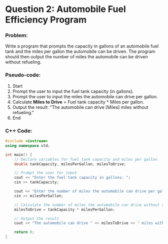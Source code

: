 # Question 2: Automobile Fuel Efficiency Program

### Problem:
Write a program that prompts the capacity in gallons of an automobile fuel tank and the miles per gallon the automobile can be driven. The program should then output the number of miles the automobile can be driven without refueling.

### Pseudo-code:

1. Start
2. Prompt the user to input the fuel tank capacity (in gallons).
3. Prompt the user to input the miles the automobile can drive per gallon.
4. Calculate **Miles to Drive** = Fuel tank capacity * Miles per gallon.
5. Output the result: "The automobile can drive [Miles] miles without refueling."
6. End

### C++ Code:

```cpp
#include <iostream>
using namespace std;

int main() {
    // Declare variables for fuel tank capacity and miles per gallon
    double tankCapacity, milesPerGallon, milesToDrive;

    // Prompt the user for input
    cout << "Enter the fuel tank capacity in gallons: ";
    cin >> tankCapacity;

    cout << "Enter the number of miles the automobile can drive per gallon: ";
    cin >> milesPerGallon;

    // Calculate the number of miles the automobile can drive without refueling
    milesToDrive = tankCapacity * milesPerGallon;

    // Output the result
    cout << "The automobile can drive " << milesToDrive << " miles without refueling." << endl;

    return 0;
}
